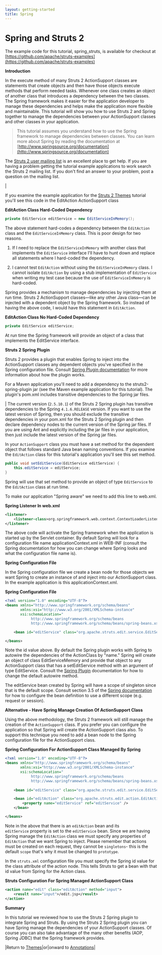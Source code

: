 ```yaml
---
layout: getting-started
title: Spring
---
```

# Spring and Struts 2

The example code for this tutorial, spring_struts, is available for checkout at [https://github.com/apache/struts-examples](https://github.com/apache/struts-examples)

__Introduction__

In the execute method of many Struts 2 ActionSupport classes are statements that create objects and then have those objects execute methods that perform needed tasks. Whenever one class creates an object of another class that introduces a dependency between the two classes. The Spring framework makes it easier for the application developer to manage these dependencies and helps make the application more flexible and maintainable. This tutorial will show you how to use Struts 2 and Spring together to manage the dependencies between your ActionSupport classes and other classes in your application.

> This tutorial assumes you understand how to use the Spring framework to manage dependencies between classes. You can learn more about Spring by reading the documentation at [http://www.springsource.org/documentation](http://www.springsource.org/documentation)

The [Struts 2 user mailing list](http://struts.apache.org/mail.html) is an excellent place to get help. If you are having a problem getting the tutorial example applications to work search the Struts 2 mailing list. If you don't find an answer to your problem, post a question on the mailing list.

| 

If you examine the example application for the [Struts 2 Themes](#PAGE_23337450) tutorial you'll see this code in the EditAction ActionSupport class

**EditAction Class Hard-Coded Dependency**

```java
private EditService editService = new EditServiceInMemory();
```

The above statement hard-codes a dependency between the `EditAction` class and the `EditServiceInMemory` class. This is poor design for two reasons.

1. If I need to replace the `EditServiceInMemory` with another class that implements the `EditService` interface I'll have to hunt down and replace all statements where I hard-coded the dependency.

2. I cannot test `EditAction` without using the `EditServiceInMemory` class. I cannot isolate `EditAction` by using a stub implementation of `EditService` when writing my test case because the use of `EditServiceInMemory` is hard-coded.

Spring provides a mechanism to manage dependencies by injecting them at run time. Struts 2 ActionSupport classes—like any other Java class—can be injected with a dependent object by the Spring framework. So instead of having the above code, I would have this statement in `EditAction`.

**EditAction Class No Hard-Coded Dependency**

```java
private EditService editService;
```

At run time the Spring framework will provide an object of a class that implements the EditService interface.

__Struts 2 Spring Plugin__

Struts 2 provides a plugin that enables Spring to inject into the ActionSupport classes any dependent objects you've specified in the Spring configuration file. Consult [Spring Plugin documentation](//struts.apache.org/docs/spring-plugin.html) for more information about how the plugin works.

For a Maven application you'll need to add a dependency to the struts2-spring-plugin jar (see the Maven example application for this tutorial). The plugin's pom.xml includes transitive dependencies to the Spring jar files.


| The current version (`2.5.10.1`) of the Struts 2 Spring plugin has transitive dependencies to the Spring `4.1.6.RELEASE` version. If you want to use the latest version of Spring, then you should exclude the transitive dependencies in your pom.xml for the Struts 2 Spring plugin and then declare dependency nodes to the current version of the Spring jar files. If you are using Ant and explicitly including the jar files in your application, then just include the latest version of the Spring jar files.

In your `ActionSupport` class you must have a set method for the dependent object that follows standard Java bean naming conventions. If you examine the `EditAction` class for this tutorial's application you'll see this set method.

```java
public void setEditService(EditService editService) {
    this.editService = editService;
}
```

Spring will use that set method to provide an object of type `EditService` to the `EditAction` class at run time.

To make our application "Spring aware" we need to add this line to web.xml.

**Spring Listener In web.xml**

```xml
<listener>
    <listener-class>org.springframework.web.context.ContextLoaderListener</listener-class>
</listener>
```

The above code will activate the Spring framework when the application is started up by the Servlet container. By default Spring will look for a configuration file name applicationContext.xml in WEB-INF (consult the Spring documentation for how you can change where Spring looks and what the configuration file name is).

__Spring Configuration File__

In the Spring configuration file we create a bean node for those objects we want Spring to create an instance of and inject into our ActionSupport class. In the example application is this applicationContext.xml.

**Spring Configuration File**

```xml
<?xml version="1.0" encoding="UTF-8"?>
<beans xmlns="http://www.springframework.org/schema/beans"
       xmlns:xsi="http://www.w3.org/2001/XMLSchema-instance"
       xsi:schemaLocation="
            http://www.springframework.org/schema/beans
            http://www.springframework.org/schema/beans/spring-beans.xsd">

    <bean id="editService" class="org.apache.struts.edit.service.EditServiceInMemory" />

</beans>
```

Note the id value above. By default the Spring plugin works with Spring to autowire the dependencies of the ActionClass by "name." Spring will create an object of class EditServiceMemory and provide that object to any ActionSupport class that has a setEditService method with an argument of type EditService. Consult the [Spring Plugin](//struts.apache.org/docs/spring-plugin.html) documentation for how to change the default autowire method.

The editService bean created by Spring will have a scope of singleton since that is the default scope. Consult section 3.5 of the [Spring documentation](http://www.springsource.org/documentation) for how to configure the bean definition to use a different scope (e.g. request or session).

__Alternative - Have Spring Manage Creation Of ActionSupport Class__

Using the above methodology, the Struts 2 framework will still manage the creation of the `ActionSupport` class. If you prefer you can configure the application so that Spring will create the ActionSupport class also. To support this technique you need to add a bean node to the Spring configuration file for the ActionSupport class.

**Spring Configuration For ActionSupport Class Managed By Spring**

```xml
<?xml version="1.0" encoding="UTF-8"?>
<beans xmlns="http://www.springframework.org/schema/beans"
       xmlns:xsi="http://www.w3.org/2001/XMLSchema-instance"
       xsi:schemaLocation="
            http://www.springframework.org/schema/beans
            http://www.springframework.org/schema/beans/spring-beans.xsd">
            
    <bean id="editService" class="org.apache.struts.edit.service.EditServiceInMemory" />

    <bean id="editAction" class="org.apache.struts.edit.action.EditAction" scope="prototype">
        <property name="editService" ref="editService" />
    </bean>

</beans>
```

Note in the above that there is an `editAction` bean and its `editService` property is set to the `editService` bean. Since we are having Spring manage the `EditAction` class we must specify any properties of `EditAction` that we want Spring to inject. Please remember that actions must be created on each request, they cannot be `singletons`- this is the default `scope` that's why it must be changed to `prototype`.

In the `struts.xml` configuration file you must specify the Spring id value for the class attribute of the action node. This tells Struts to get a bean with that id value from Spring for the Action class.

**Struts Configuration For Spring Managed ActionSupport Class**

```xml
<action name="edit" class="editAction" method="input">
    <result name="input">/edit.jsp</result>
</action>
```

__Summary__

In this tutorial we reviewed how to use the Struts 2 Spring plugin to integrate Spring and Struts. By using the Struts 2 Spring plugin you can have Spring manage the dependencies of your ActionSupport classes. Of course you can also take advantage of the many other benefits (AOP, Spring JDBC) that the Spring framework provides.

|Return to [Themes](themes.html)|or|onward to [Annotations](annotations.html)|

